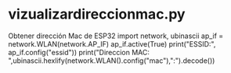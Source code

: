 # vizualizardireccionmac.py
Obtener dirección Mac de ESP32
import network, ubinascii
ap_if = network.WLAN(network.AP_IF)
ap_if.active(True)
print("ESSID:", ap_if.config("essid"))
print("Direccion MAC: ",ubinascii.hexlify(network.WLAN().config("mac"),":").decode()) 
